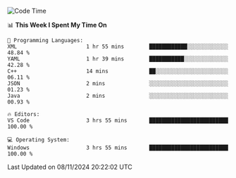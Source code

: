 
<!--START_SECTION:waka-->
![Code Time](http://img.shields.io/badge/Code%20Time-729%20hrs%2022%20mins-blue)

📊 **This Week I Spent My Time On** 

```text
💬 Programming Languages: 
XML                      1 hr 55 mins        ████████████░░░░░░░░░░░░░   48.84 % 
YAML                     1 hr 39 mins        ███████████░░░░░░░░░░░░░░   42.28 % 
C++                      14 mins             ██░░░░░░░░░░░░░░░░░░░░░░░   06.11 % 
JSON                     2 mins              ░░░░░░░░░░░░░░░░░░░░░░░░░   01.23 % 
Java                     2 mins              ░░░░░░░░░░░░░░░░░░░░░░░░░   00.93 % 

🔥 Editors: 
VS Code                  3 hrs 55 mins       █████████████████████████   100.00 % 

💻 Operating System: 
Windows                  3 hrs 55 mins       █████████████████████████   100.00 % 
```


 Last Updated on 08/11/2024 20:22:02 UTC
<!--END_SECTION:waka-->
